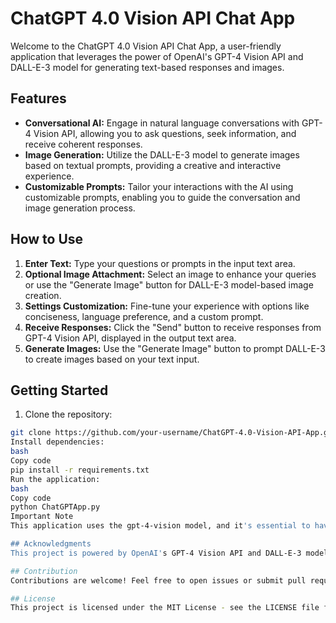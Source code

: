 # ChatGPT 4.0 Vision API Chat App

Welcome to the ChatGPT 4.0 Vision API Chat App, a user-friendly application that leverages the power of OpenAI's GPT-4 Vision API and DALL-E-3 model for generating text-based responses and images.

## Features

- **Conversational AI:** Engage in natural language conversations with GPT-4 Vision API, allowing you to ask questions, seek information, and receive coherent responses.
- **Image Generation:** Utilize the DALL-E-3 model to generate images based on textual prompts, providing a creative and interactive experience.
- **Customizable Prompts:** Tailor your interactions with the AI using customizable prompts, enabling you to guide the conversation and image generation process.

## How to Use

1. **Enter Text:** Type your questions or prompts in the input text area.
2. **Optional Image Attachment:** Select an image to enhance your queries or use the "Generate Image" button for DALL-E-3 model-based image creation.
3. **Settings Customization:** Fine-tune your experience with options like conciseness, language preference, and a custom prompt.
4. **Receive Responses:** Click the "Send" button to receive responses from GPT-4 Vision API, displayed in the output text area.
5. **Generate Images:** Use the "Generate Image" button to prompt DALL-E-3 to create images based on your text input.

## Getting Started

1. Clone the repository:

```bash
git clone https://github.com/your-username/ChatGPT-4.0-Vision-API-App.git
Install dependencies:
bash
Copy code
pip install -r requirements.txt
Run the application:
bash
Copy code
python ChatGPTApp.py
Important Note
This application uses the gpt-4-vision model, and it's essential to have the appropriate OpenAI API key for access.

## Acknowledgments
This project is powered by OpenAI's GPT-4 Vision API and DALL-E-3 model.

## Contribution
Contributions are welcome! Feel free to open issues or submit pull requests.

## License
This project is licensed under the MIT License - see the LICENSE file for details.
